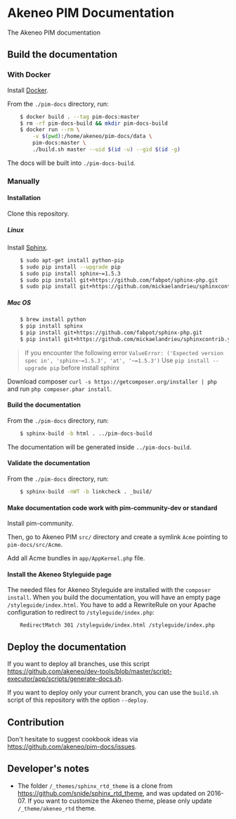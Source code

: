 # Akeneo PIM Documentation

The Akeneo PIM documentation

## Build the documentation

### With Docker

Install [Docker](https://docs.docker.com/engine/installation/).

From the `./pim-docs` directory, run:

```bash
    $ docker build . --tag pim-docs:master
    $ rm -rf pim-docs-build && mkdir pim-docs-build
    $ docker run --rm \
        -v $(pwd):/home/akeneo/pim-docs/data \
        pim-docs:master \
        ./build.sh master --uid $(id -u) --gid $(id -g)
```

The docs will be built into `./pim-docs-build`.

### Manually

#### Installation

Clone this repository.

##### Linux

Install [Sphinx](http://sphinx-doc.org/).
```bash
    $ sudo apt-get install python-pip
    $ sudo pip install --upgrade pip
    $ sudo pip install sphinx~=1.5.3
    $ sudo pip install git+https://github.com/fabpot/sphinx-php.git
    $ sudo pip install git+https://github.com/mickaelandrieu/sphinxcontrib.youtube.git
```

##### Mac OS

```bash
    $ brew install python
    $ pip install sphinx
    $ pip install git+https://github.com/fabpot/sphinx-php.git
    $ pip install git+https://github.com/mickaelandrieu/sphinxcontrib.youtube.git
```

> If you encounter the following error ``ValueError: ('Expected version spec in', 'sphinx~=1.5.3', 'at', '~=1.5.3')``
  Use ``pip install --upgrade pip`` before install sphinx

Download composer `curl -s https://getcomposer.org/installer | php` and run `php composer.phar install`.

#### Build the documentation

From the `./pim-docs` directory, run:

``` bash
    $ sphinx-build -b html . ../pim-docs-build
```

The documentation will be generated inside `../pim-docs-build`.

#### Validate the documentation

From the `./pim-docs` directory, run:

``` bash
    $ sphinx-build -nWT -b linkcheck . _build/
```

#### Make documentation code work with pim-community-dev or standard

Install pim-community.

Then, go to Akeneo PIM `src/` directory and create a symlink `Acme` pointing to `pim-docs/src/Acme`.

Add all Acme bundles in `app/AppKernel.php` file.

#### Install the Akeneo Styleguide page

The needed files for Akeneo Styleguide are installed with the `composer install`. When you build the documentation,
you will have an empty page `/styleguide/index.html`. You have to add a RewriteRule on your Apache configuration
to redirect to `/styleguide/index.php`:

```
    RedirectMatch 301 /styleguide/index.html /styleguide/index.php
```

## Deploy the documentation

If you want to deploy all branches, use this script https://github.com/akeneo/dev-tools/blob/master/script-executor/app/scripts/generate-docs.sh.

If you want to deploy only your current branch, you can use the ``build.sh`` script of this repository with the option ``--deploy``.

## Contribution

Don't hesitate to suggest cookbook ideas via https://github.com/akeneo/pim-docs/issues.

## Developer's notes

- The folder `/_themes/sphinx_rtd_theme` is a clone from https://github.com/snide/sphinx_rtd_theme, and was
updated on 2016-07. If you want to customize the Akeneo theme, please only update `/_theme/akeneo_rtd` theme.
